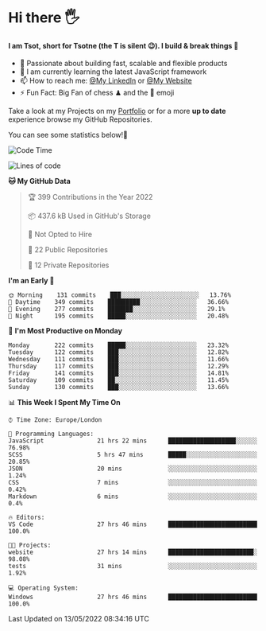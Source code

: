 # Hi there :raised_hand_with_fingers_splayed:
#### I am Tsot, short for Tsotne (the T is silent :wink:). I build & break things :space_invader:
- :telescope: Passionate about building fast, scalable and flexible products
- :seedling: I am currently learning the latest JavaScript framework 
- :mailbox: How to reach me: [@My LinkedIn](https://www.linkedin.com/in/tsotne-gvadzabia/) or [@My Website](https://tsotne.co.uk/contact)
- :zap: Fun Fact: Big Fan of chess ♟ and the 👾 emoji

Take a look at my Projects on my [Portfolio](https://tsotne.co.uk/) or for a more **up to date** experience browse my GitHub Repositories.

You can see some statistics below!:space_invader:
<!--START_SECTION:waka-->
![Code Time](http://img.shields.io/badge/Code%20Time-739%20hrs%2039%20mins-blue)

![Lines of code](https://img.shields.io/badge/From%20Hello%20World%20I%27ve%20Written-2%20Million%20lines%20of%20code-blue)

**🐱 My GitHub Data** 

> 🏆 399 Contributions in the Year 2022
 > 
> 📦 437.6 kB Used in GitHub's Storage 
 > 
> 🚫 Not Opted to Hire
 > 
> 📜 22 Public Repositories 
 > 
> 🔑 12 Private Repositories  
 > 
**I'm an Early 🐤** 

```text
🌞 Morning    131 commits    ███░░░░░░░░░░░░░░░░░░░░░░   13.76% 
🌆 Daytime    349 commits    █████████░░░░░░░░░░░░░░░░   36.66% 
🌃 Evening    277 commits    ███████░░░░░░░░░░░░░░░░░░   29.1% 
🌙 Night      195 commits    █████░░░░░░░░░░░░░░░░░░░░   20.48%

```
📅 **I'm Most Productive on Monday** 

```text
Monday       222 commits    █████░░░░░░░░░░░░░░░░░░░░   23.32% 
Tuesday      122 commits    ███░░░░░░░░░░░░░░░░░░░░░░   12.82% 
Wednesday    111 commits    ███░░░░░░░░░░░░░░░░░░░░░░   11.66% 
Thursday     117 commits    ███░░░░░░░░░░░░░░░░░░░░░░   12.29% 
Friday       141 commits    ███░░░░░░░░░░░░░░░░░░░░░░   14.81% 
Saturday     109 commits    ██░░░░░░░░░░░░░░░░░░░░░░░   11.45% 
Sunday       130 commits    ███░░░░░░░░░░░░░░░░░░░░░░   13.66%

```


📊 **This Week I Spent My Time On** 

```text
⌚︎ Time Zone: Europe/London

💬 Programming Languages: 
JavaScript               21 hrs 22 mins      ███████████████████░░░░░░   76.98% 
SCSS                     5 hrs 47 mins       █████░░░░░░░░░░░░░░░░░░░░   20.85% 
JSON                     20 mins             ░░░░░░░░░░░░░░░░░░░░░░░░░   1.24% 
CSS                      7 mins              ░░░░░░░░░░░░░░░░░░░░░░░░░   0.42% 
Markdown                 6 mins              ░░░░░░░░░░░░░░░░░░░░░░░░░   0.4%

🔥 Editors: 
VS Code                  27 hrs 46 mins      █████████████████████████   100.0%

🐱‍💻 Projects: 
website                  27 hrs 14 mins      ████████████████████████░   98.08% 
tests                    31 mins             ░░░░░░░░░░░░░░░░░░░░░░░░░   1.92%

💻 Operating System: 
Windows                  27 hrs 46 mins      █████████████████████████   100.0%

```


 Last Updated on 13/05/2022 08:34:16 UTC
<!--END_SECTION:waka-->
